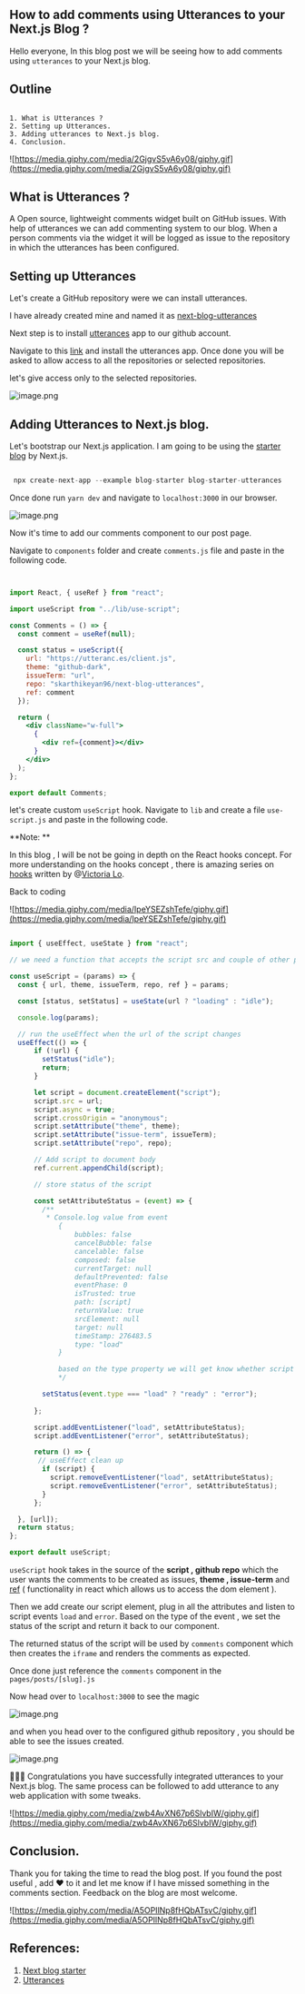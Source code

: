 ## How to add comments using Utterances to your Next.js Blog ?

Hello everyone, In this blog post we will be seeing how to add comments using `utterances` to your Next.js blog. 

## Outline 

```

1. What is Utterances ?
2. Setting up Utterances.
3. Adding utterances to Next.js blog.
4. Conclusion.

```
![https://media.giphy.com/media/2GjgvS5vA6y08/giphy.gif](https://media.giphy.com/media/2GjgvS5vA6y08/giphy.gif)

## What is Utterances ? 

A Open source, lightweight comments widget built on GitHub issues. With help of utterances we can add commenting system to our blog. When a person comments via the widget it will be logged as issue to the repository in which the utterances has been configured. 

## Setting up Utterances 

Let's create a GitHub repository were we can install utterances. 

I have already created mine and named it as  [next-blog-utterances]( https://github.com/skarthikeyan96/next-blog-utterances )  


Next step is to install  [utterances]( https://utteranc.es/  )  app to our github account. 

Navigate to this [link](https://github.com/marketplace/utterances) and install the utterances app. Once done you will be asked to allow access to all the repositories or selected repositories. 

let's give access only to  the selected repositories.

![image.png](https://cdn.hashnode.com/res/hashnode/image/upload/v1633508457520/pJMIx-wvn.png)

## Adding Utterances to Next.js  blog.

Let's bootstrap our Next.js application. I am going to be using the  [starter blog](https://github.com/vercel/next.js/tree/canary/examples/blog-starter)  by Next.js. 

```jsx

 npx create-next-app --example blog-starter blog-starter-utterances

```

Once done run `yarn dev` and navigate to `localhost:3000` in our browser.


![image.png](https://cdn.hashnode.com/res/hashnode/image/upload/v1633508885093/qZ4n_cqF4.png)


Now it's time to add our comments component to our post page. 

Navigate to `components` folder and create `comments.js` file and paste in the following code. 

```jsx


import React, { useRef } from "react";

import useScript from "../lib/use-script";

const Comments = () => {
  const comment = useRef(null);

  const status = useScript({
    url: "https://utteranc.es/client.js",
    theme: "github-dark",
    issueTerm: "url",
    repo: "skarthikeyan96/next-blog-utterances",
    ref: comment
  });

  return (
    <div className="w-full">
      {
        <div ref={comment}></div>
      }
    </div>
  );
};

export default Comments;

```
let's create custom `useScript` hook. Navigate to `lib` and create a file `use-script.js` and paste in the following code.

**Note: **

In this blog , I will be not be going in depth on the React hooks concept. For more understanding on the hooks concept , there is amazing series on  [hooks](https://lo-victoria.com/a-look-at-react-hooks-introduction)  written by @[Victoria Lo](@victoria).  

Back to coding 

![https://media.giphy.com/media/IpeYSEZshTefe/giphy.gif](https://media.giphy.com/media/IpeYSEZshTefe/giphy.gif)


```jsx

import { useEffect, useState } from "react";

// we need a function that accepts the script src and couple of other parameters

const useScript = (params) => {
  const { url, theme, issueTerm, repo, ref } = params;

  const [status, setStatus] = useState(url ? "loading" : "idle");

  console.log(params);

  // run the useEffect when the url of the script changes
  useEffect(() => {
      if (!url) {
        setStatus("idle");
        return;
      }

      let script = document.createElement("script");
      script.src = url;
      script.async = true;
      script.crossOrigin = "anonymous";
      script.setAttribute("theme", theme);
      script.setAttribute("issue-term", issueTerm);
      script.setAttribute("repo", repo);

      // Add script to document body
      ref.current.appendChild(script);

      // store status of the script

      const setAttributeStatus = (event) => {
        /**
         * Console.log value from event
            {
                bubbles: false
                cancelBubble: false
                cancelable: false
                composed: false
                currentTarget: null
                defaultPrevented: false
                eventPhase: 0
                isTrusted: true
                path: [script]
                returnValue: true
                srcElement: null
                target: null
                timeStamp: 276483.5
                type: "load"
            }

            based on the type property we will get know whether script is ready or errored out
            */

        setStatus(event.type === "load" ? "ready" : "error");
        
      };

      script.addEventListener("load", setAttributeStatus);
      script.addEventListener("error", setAttributeStatus);

      return () => {
       // useEffect clean up
        if (script) {
          script.removeEventListener("load", setAttributeStatus);
          script.removeEventListener("error", setAttributeStatus);
        }
      };

  }, [url]);
  return status;
};

export default useScript;


```  

`useScript` hook takes in the source of the **script , github repo** which the user wants the comments to be created as issues, **theme , issue-term** and [ref](https://reactjs.org/docs/refs-and-the-dom.html)  ( functionality in react which allows us to access the dom element ). 

Then we add create our script element,  plug in all the attributes and listen to script events `load` and `error`. Based on the type of the event , we set the status of the script and return it back to our component. 

The returned status of the script will be used by `comments` component which then creates the `iframe`  and renders the comments as expected.

Once done just reference the `comments` component in the `pages/posts/[slug].js` 

 Now head over to `localhost:3000` to see the magic 

![image.png](https://cdn.hashnode.com/res/hashnode/image/upload/v1633510287957/WcQ940-g6.png)

and when you head over to the configured github repository , you should be able to see the issues created. 


![image.png](https://cdn.hashnode.com/res/hashnode/image/upload/v1633510135598/MUTh-p3cj.png)


🎉🎉🎉 Congratulations  you have successfully integrated utterances to your Next.js blog. The same process can be followed to add utterance to any web application with some tweaks.  

![https://media.giphy.com/media/zwb4AvXN67p6SlvbIW/giphy.gif](https://media.giphy.com/media/zwb4AvXN67p6SlvbIW/giphy.gif)

## Conclusion. 

Thank you for taking the time to read the blog post. If you found the post useful , add ❤️ to it and let me know if I have missed something in the comments section. Feedback on the blog are most welcome. 

![https://media.giphy.com/media/A5OPIlNp8fHQbATsvC/giphy.gif](https://media.giphy.com/media/A5OPIlNp8fHQbATsvC/giphy.gif)

## References:

1. [Next blog starter](https://github.com/vercel/next.js/tree/canary/examples/blog-starter)
2. [Utterances ](https://utteranc.es/)